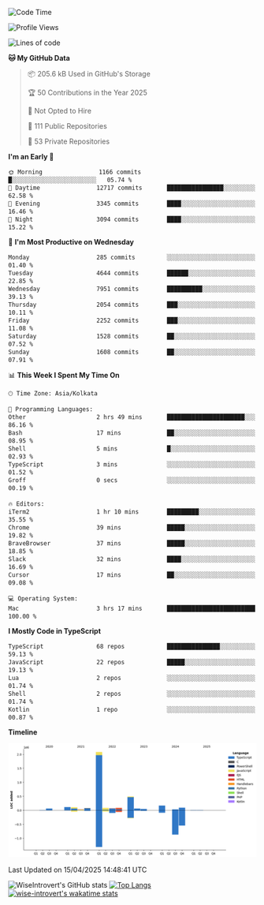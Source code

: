 <!--START_SECTION:waka-->
![Code Time](http://img.shields.io/badge/Code%20Time-2%2C329%20hrs%2026%20mins-blue)

![Profile Views](http://img.shields.io/badge/Profile%20Views-1-blue)

![Lines of code](https://img.shields.io/badge/From%20Hello%20World%20I%27ve%20Written-3.6%20million%20lines%20of%20code-blue)

**🐱 My GitHub Data** 

> 📦 205.6 kB Used in GitHub's Storage 
 > 
> 🏆 50 Contributions in the Year 2025
 > 
> 🚫 Not Opted to Hire
 > 
> 📜 111 Public Repositories 
 > 
> 🔑 53 Private Repositories 
 > 
**I'm an Early 🐤** 

```text
🌞 Morning                1166 commits        █░░░░░░░░░░░░░░░░░░░░░░░░   05.74 % 
🌆 Daytime                12717 commits       ████████████████░░░░░░░░░   62.58 % 
🌃 Evening                3345 commits        ████░░░░░░░░░░░░░░░░░░░░░   16.46 % 
🌙 Night                  3094 commits        ████░░░░░░░░░░░░░░░░░░░░░   15.22 % 
```
📅 **I'm Most Productive on Wednesday** 

```text
Monday                   285 commits         ░░░░░░░░░░░░░░░░░░░░░░░░░   01.40 % 
Tuesday                  4644 commits        ██████░░░░░░░░░░░░░░░░░░░   22.85 % 
Wednesday                7951 commits        ██████████░░░░░░░░░░░░░░░   39.13 % 
Thursday                 2054 commits        ███░░░░░░░░░░░░░░░░░░░░░░   10.11 % 
Friday                   2252 commits        ███░░░░░░░░░░░░░░░░░░░░░░   11.08 % 
Saturday                 1528 commits        ██░░░░░░░░░░░░░░░░░░░░░░░   07.52 % 
Sunday                   1608 commits        ██░░░░░░░░░░░░░░░░░░░░░░░   07.91 % 
```


📊 **This Week I Spent My Time On** 

```text
🕑︎ Time Zone: Asia/Kolkata

💬 Programming Languages: 
Other                    2 hrs 49 mins       ██████████████████████░░░   86.16 % 
Bash                     17 mins             ██░░░░░░░░░░░░░░░░░░░░░░░   08.95 % 
Shell                    5 mins              █░░░░░░░░░░░░░░░░░░░░░░░░   02.93 % 
TypeScript               3 mins              ░░░░░░░░░░░░░░░░░░░░░░░░░   01.52 % 
Groff                    0 secs              ░░░░░░░░░░░░░░░░░░░░░░░░░   00.19 % 

🔥 Editors: 
iTerm2                   1 hr 10 mins        █████████░░░░░░░░░░░░░░░░   35.55 % 
Chrome                   39 mins             █████░░░░░░░░░░░░░░░░░░░░   19.82 % 
BraveBrowser             37 mins             █████░░░░░░░░░░░░░░░░░░░░   18.85 % 
Slack                    32 mins             ████░░░░░░░░░░░░░░░░░░░░░   16.69 % 
Cursor                   17 mins             ██░░░░░░░░░░░░░░░░░░░░░░░   09.08 % 

💻 Operating System: 
Mac                      3 hrs 17 mins       █████████████████████████   100.00 % 
```

**I Mostly Code in TypeScript** 

```text
TypeScript               68 repos            ███████████████░░░░░░░░░░   59.13 % 
JavaScript               22 repos            █████░░░░░░░░░░░░░░░░░░░░   19.13 % 
Lua                      2 repos             ░░░░░░░░░░░░░░░░░░░░░░░░░   01.74 % 
Shell                    2 repos             ░░░░░░░░░░░░░░░░░░░░░░░░░   01.74 % 
Kotlin                   1 repo              ░░░░░░░░░░░░░░░░░░░░░░░░░   00.87 % 
```



**Timeline**

![Lines of Code chart](https://raw.githubusercontent.com/wise-introvert/wise-introvert/master/assets/bar_graph.png)


 Last Updated on 15/04/2025 14:48:41 UTC
<!--END_SECTION:waka-->

![WiseIntrovert's GitHub stats](https://github-readme-stats.vercel.app/api?username=wise-introvert&count_private=true&show_icons=true)
[![Top Langs](https://github-readme-stats.vercel.app/api/top-langs/?username=wise-introvert&langs_count=10)](https://github.com/anuraghazra/github-readme-stats)
[![wise-introvert's wakatime stats](https://github-readme-stats.vercel.app/api/wakatime?username=wiseintrovert)](https://github.com/anuraghazra/github-readme-stats)
